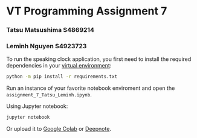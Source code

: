 # VT Programming Assignment 7

### Tatsu Matsushima S4869214
### Leminh Nguyen S4923723

To run the speaking clock application, you first need to install the required dependencies in your [virtual environment](https://virtualenv.pypa.io/en/latest/):

```sh
python -m pip install -r requirements.txt
```

Run an instance of your favorite notebook enviroment and open the `assignment_7_Tatsu_Leminh.ipynb`.

Using Jupyter notebook:

```sh
jupyter notebook
```

Or upload it to [Google Colab](https://colab.research.google.com/) or [Deepnote](https://deepnote.com/dashboard).
